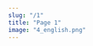 ```yaml
---
slug: "/1"
title: "Page 1"
image: "4_english.png"
---
```



<!-- ![](image.png) -->


<!-- ---
slug: "/first-image"
date: "2019-01-15"
title: "Our first image"
---

#Hello

hipster hipsum .co
Meditation art party heirloom in woke, pitchfork vinyl church-key tousled. Retro vape keytar pork belly ramps. Pabst chicharrones vexillologist aliquip. Health goth fugiat squid kogi labore sriracha ipsum bespoke narwhal ennui next level chicharrones mumblecore. Distillery bushwick readymade, man bun non pinterest disrupt laborum organic offal migas sed. -->

